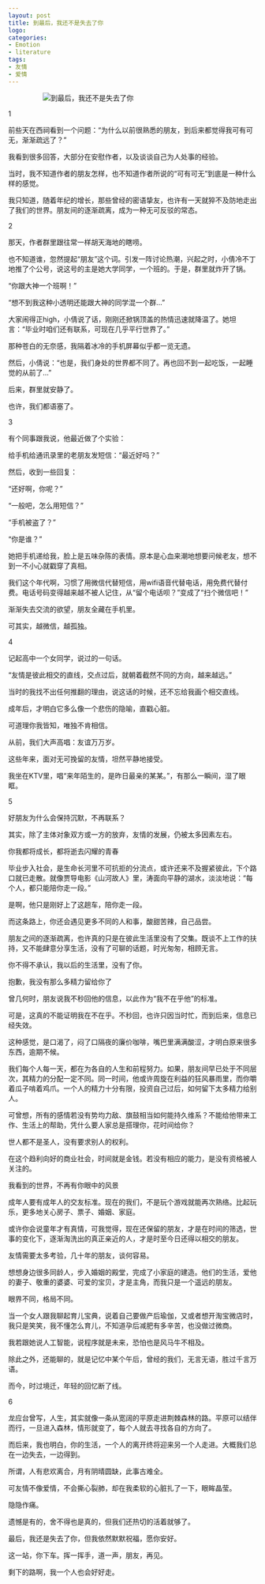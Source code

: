 ```yaml
---
layout: post
title: 到最后，我还不是失去了你
logo: 
categories:
- Emotion
- literature
tags:
- 友情
- 爱情
---
```




　　　　　![到最后，我还不是失去了你](http://cdn.duitang.com/uploads/item/201302/12/20130212201509_Q8tSh.jpeg)



1


前些天在西祠看到一个问题：“为什么以前很熟悉的朋友，到后来都觉得我可有可无，渐渐疏远了？”


我看到很多回答，大部分在安慰作者，以及谈谈自己为人处事的经验。


当时，我不知道作者的朋友怎样，也不知道作者所说的“可有可无”到底是一种什么样的感觉。


我只知道，随着年纪的增长，那些曾经的密语挚友，也许有一天就猝不及防地走出了我们的世界。朋友间的逐渐疏离，成为一种无可反驳的常态。



2


那天，作者群里跟往常一样胡天海地的瞎唠。


也不知道谁，忽然提起“朋友”这个词。引发一阵讨论热潮，兴起之时，小倩冷不丁地推了个公号，说这号的主是她大学同学，一个班的。于是，群里就炸开了锅。


“你跟大神一个班啊！”


“想不到我这种小透明还能跟大神的同学混一个群...”


大家闹得正high，小倩说了话，刚刚还掀锅顶盖的热情迅速就降温了。她坦言：“毕业时咱们还有联系，可现在几乎平行世界了。”


那种苍白的无奈感，我隔着冰冷的手机屏幕似乎都一览无遗。


然后，小倩说：“也是，我们身处的世界都不同了。再也回不到一起吃饭，一起睡觉的从前了...”


后来，群里就安静了。


也许，我们都语塞了。



3


有个同事跟我说，他最近做了个实验：


给手机给通讯录里的老朋友发短信：“最近好吗？”


然后，收到一些回复：


“还好啊，你呢？”


“一般吧，怎么用短信？”


“手机被盗了？”


“你是谁？”


她把手机递给我，脸上是五味杂陈的表情。原本是心血来潮地想要问候老友，想不到一不小心就戳穿了真相。


我们这个年代啊，习惯了用微信代替短信，用wifi语音代替电话，用免费代替付费。电话号码变得越来越不被人记住，从“留个电话呗？”变成了“扫个微信吧！”


渐渐失去交流的欲望，朋友全藏在手机里。


可其实，越微信，越孤独。


4


记起高中一个女同学，说过的一句话。


“友情是彼此相交的直线，交点过后，就朝着截然不同的方向，越来越远。”


当时的我找不出任何推翻的理由，说这话的时候，还不忘给我画个相交直线。


成年后，才明白它多么像一个悲伤的隐喻，直戳心脏。


可道理你我皆知，唯独不肯相信。


从前，我们大声高唱：友谊万万岁。


这些年来，面对无可挽留的友情，坦然平静地接受。


我坐在KTV里，唱“来年陌生的，是昨日最亲的某某。”，有那么一瞬间，湿了眼眶。



5


好朋友为什么会保持沉默，不再联系？


其实，除了主体对象双方或一方的放弃，友情的发展，仍被太多因素左右。


你我都将成长，都将逝去闪耀的青春



毕业步入社会，是生命长河里不可抗拒的分流点，或许还来不及握紧彼此，下个路口就已走散。就像贾导电影《山河故人》里，涛面向平静的湖水，淡淡地说：“每个人，都只能陪你走一段。”


是啊，他只是刚好上了这趟车，陪你走一段。


而这条路上，你还会遇见更多不同的人和事，酸甜苦辣，自己品尝。


朋友之间的逐渐疏离，也许真的只是在彼此生活里没有了交集。既谈不上工作的扶持，又不能肆意分享生活，没有了可聊的话题，时光匆匆，相顾无言。


你不得不承认，我以后的生活里，没有了你。


抱歉，我没有那么多精力留给你了



曾几何时，朋友说我不秒回他的信息，以此作为“我不在乎他”的标准。


可是，这真的不能证明我在不在乎。不秒回，也许只因当时忙，而到后来，信息已经失效。


这种感觉，是口渴了，闷了口隔夜的廉价咖啡，嘴巴里满满酸涩，才明白原来很多东西，逾期不候。


我们每个人每一天，都在为各自的人生和前程努力。如果，朋友间早已处于不同层次，其精力的分配一定不同。同一时间，他或许周旋在利益的狂风暴雨里，而你嚼着瓜子啃着鸡爪。一个人的精力十分有限，投资自己过后，如何留下太多精力给别人。


可曾想，所有的感情若没有势均力敌、旗鼓相当如何能持久维系？不能给他带来工作、生活上的帮助，凭什么要人家总是搭理你，花时间给你？


世人都不是圣人，没有要求别人的权利。


在这个趋利向好的商业社会，时间就是金钱。若没有相应的能力，是没有资格被人关注的。


我看到的世界，不再有你眼中的风景


成年人要有成年人的交友标准。现在的我们，不是玩个游戏就能再次熟络。比起玩乐，更多地关心房子、票子、婚姻、家庭。


或许你会说童年才有真情，可我觉得，现在还保留的朋友，才是在时间的筛选，世事的变化下，逐渐淘洗出的真正亲近的人，才是时至今日还得以相交的朋友。


友情需要太多考验，几十年的朋友，谈何容易。


想想身边很多同龄人，步入婚姻的殿堂，完成了小家庭的建造。他们的生活，爱他的妻子、敬重的婆婆、可爱的宝贝，才是主角，而我只是一个遥远的朋友。


眼界不同，格局不同。


当一个女人跟我聊起育儿宝典，说着自己要做产后瑜伽，又或者想开淘宝微店时，我只是笑笑，我不懂怎么育儿，不知道孕后减肥有多辛苦，也没做过微商。


我若跟她说人工智能，说程序就是未来，恐怕也是风马牛不相及。


除此之外，还能聊的，就是记忆中某个午后，曾经的我们，无言无语，胜过千言万语。


而今，时过境迁，年轻的回忆断了线。


6


龙应台曾写，人生，其实就像一条从宽阔的平原走进荆棘森林的路。平原可以结伴而行，一旦进入森林，情形就变了，每个人就去寻找各自的方向了。


而后来，我也明白，你的生活，一个人的离开终将迎来另一个人走进。大概我们总在一边失去，一边得到。


所谓，人有悲欢离合，月有阴晴圆缺，此事古难全。


可友情不像爱情，不会撕心裂肺，却在我柔软的心脏扎了一下，眼眸晶莹。


隐隐作痛。


遗憾是有的，舍不得也是真的，但我们还热切的活着就够了。


最后，我还是失去了你，但我依然默默祝福，愿你安好。


这一站，你下车。挥一挥手，道一声，朋友，再见。


剩下的路啊，我一个人也会好好走。

